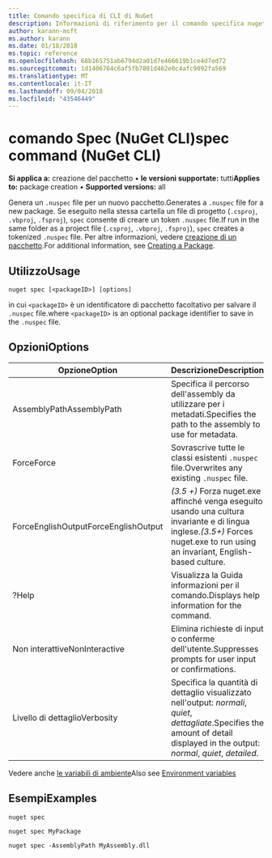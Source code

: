 ```yaml
---
title: Comando specifica di CLI di NuGet
description: Informazioni di riferimento per il comando specifica nuget.exe
author: karann-msft
ms.author: karann
ms.date: 01/18/2018
ms.topic: reference
ms.openlocfilehash: 68b165751ab6794d2a01d7e466619b1ce4d7ed72
ms.sourcegitcommit: 1d1406764c6af5fb7801d462e0c4afc9092fa569
ms.translationtype: MT
ms.contentlocale: it-IT
ms.lasthandoff: 09/04/2018
ms.locfileid: "43546449"
---
```

# <a name="spec-command-nuget-cli"></a><span data-ttu-id="39550-103">comando Spec (NuGet CLI)</span><span class="sxs-lookup"><span data-stu-id="39550-103">spec command (NuGet CLI)</span></span>

<span data-ttu-id="39550-104">**Si applica a:** creazione del pacchetto &bullet; **le versioni supportate:** tutti</span><span class="sxs-lookup"><span data-stu-id="39550-104">**Applies to:** package creation &bullet; **Supported versions:** all</span></span>

<span data-ttu-id="39550-105">Genera un `.nuspec` file per un nuovo pacchetto.</span><span class="sxs-lookup"><span data-stu-id="39550-105">Generates a `.nuspec` file for a new package.</span></span> <span data-ttu-id="39550-106">Se eseguito nella stessa cartella un file di progetto (`.csproj`, `.vbproj`, `.fsproj`), `spec` consente di creare un token `.nuspec` file.</span><span class="sxs-lookup"><span data-stu-id="39550-106">If run in the same folder as a project file (`.csproj`, `.vbproj`, `.fsproj`), `spec` creates a tokenized `.nuspec` file.</span></span> <span data-ttu-id="39550-107">Per altre informazioni, vedere [creazione di un pacchetto](../create-packages/creating-a-package.md).</span><span class="sxs-lookup"><span data-stu-id="39550-107">For additional information, see [Creating a Package](../create-packages/creating-a-package.md).</span></span>

## <a name="usage"></a><span data-ttu-id="39550-108">Utilizzo</span><span class="sxs-lookup"><span data-stu-id="39550-108">Usage</span></span>

```cli
nuget spec [<packageID>] [options]
```

<span data-ttu-id="39550-109">in cui `<packageID>` è un identificatore di pacchetto facoltativo per salvare il `.nuspec` file.</span><span class="sxs-lookup"><span data-stu-id="39550-109">where `<packageID>` is an optional package identifier to save in the `.nuspec` file.</span></span>

## <a name="options"></a><span data-ttu-id="39550-110">Opzioni</span><span class="sxs-lookup"><span data-stu-id="39550-110">Options</span></span>

| <span data-ttu-id="39550-111">Opzione</span><span class="sxs-lookup"><span data-stu-id="39550-111">Option</span></span> | <span data-ttu-id="39550-112">Descrizione</span><span class="sxs-lookup"><span data-stu-id="39550-112">Description</span></span> |
| --- | --- |
| <span data-ttu-id="39550-113">AssemblyPath</span><span class="sxs-lookup"><span data-stu-id="39550-113">AssemblyPath</span></span> | <span data-ttu-id="39550-114">Specifica il percorso dell'assembly da utilizzare per i metadati.</span><span class="sxs-lookup"><span data-stu-id="39550-114">Specifies the path to the assembly to use for metadata.</span></span> |
| <span data-ttu-id="39550-115">Force</span><span class="sxs-lookup"><span data-stu-id="39550-115">Force</span></span> | <span data-ttu-id="39550-116">Sovrascrive tutte le classi esistenti `.nuspec` file.</span><span class="sxs-lookup"><span data-stu-id="39550-116">Overwrites any existing `.nuspec` file.</span></span> |
| <span data-ttu-id="39550-117">ForceEnglishOutput</span><span class="sxs-lookup"><span data-stu-id="39550-117">ForceEnglishOutput</span></span> | <span data-ttu-id="39550-118">*(3.5 +)*  Forza nuget.exe affinché venga eseguito usando una cultura invariante e di lingua inglese.</span><span class="sxs-lookup"><span data-stu-id="39550-118">*(3.5+)* Forces nuget.exe to run using an invariant, English-based culture.</span></span> |
| <span data-ttu-id="39550-119">?</span><span class="sxs-lookup"><span data-stu-id="39550-119">Help</span></span> | <span data-ttu-id="39550-120">Visualizza la Guida informazioni per il comando.</span><span class="sxs-lookup"><span data-stu-id="39550-120">Displays help information for the command.</span></span> |
| <span data-ttu-id="39550-121">Non interattive</span><span class="sxs-lookup"><span data-stu-id="39550-121">NonInteractive</span></span> | <span data-ttu-id="39550-122">Elimina richieste di input o conferme dell'utente.</span><span class="sxs-lookup"><span data-stu-id="39550-122">Suppresses prompts for user input or confirmations.</span></span> |
| <span data-ttu-id="39550-123">Livello di dettaglio</span><span class="sxs-lookup"><span data-stu-id="39550-123">Verbosity</span></span> | <span data-ttu-id="39550-124">Specifica la quantità di dettaglio visualizzato nell'output: *normali*, *quiet*, *dettagliate*.</span><span class="sxs-lookup"><span data-stu-id="39550-124">Specifies the amount of detail displayed in the output: *normal*, *quiet*, *detailed*.</span></span> |

<span data-ttu-id="39550-125">Vedere anche [le variabili di ambiente](cli-ref-environment-variables.md)</span><span class="sxs-lookup"><span data-stu-id="39550-125">Also see [Environment variables](cli-ref-environment-variables.md)</span></span>

## <a name="examples"></a><span data-ttu-id="39550-126">Esempi</span><span class="sxs-lookup"><span data-stu-id="39550-126">Examples</span></span>

```cli
nuget spec

nuget spec MyPackage

nuget spec -AssemblyPath MyAssembly.dll
```
